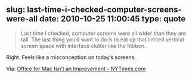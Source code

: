 slug: last-time-i-checked-computer-screens-were-all
date: 2010-10-25 11:00:45
type: quote
---

> Last time I checked, computer screens were all wider than they are tall. The last thing you’d want to do is to eat up that limited vertical screen space with interface clutter like the Ribbon.

Right. Feels like a misconception on today’s screens.

 Via: [Office for Mac Isn’t an Improvement - NYTimes.com](http://pogue.blogs.nytimes.com/2010/10/21/office-for-mac-isnt-an-improvement/)
